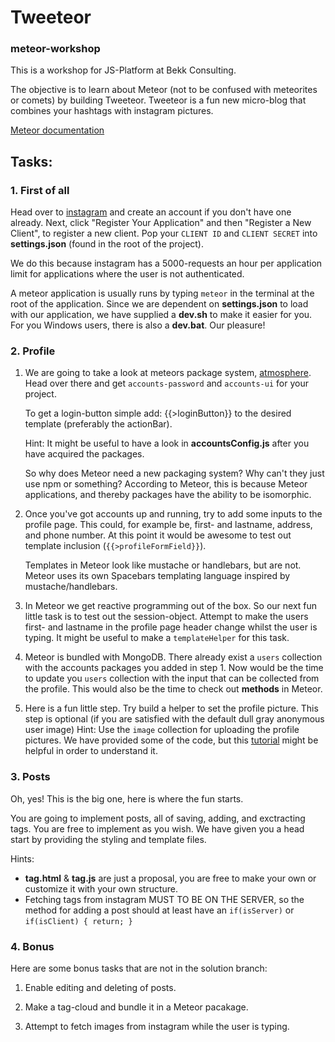 # Tweeteor
### meteor-workshop

This is a workshop for JS-Platform at Bekk Consulting.

The objective is to learn about Meteor (not to be confused with meteorites or comets) by building Tweeteor.
Tweeteor is a fun new micro-blog that combines your hashtags with instagram pictures.

[Meteor documentation](http://docs.meteor.com/#/full/)

## Tasks:

### 1. First of all

Head over to [instagram](https://instagram.com/developer/) and create an account if you don't have one already.
Next, click "Register Your Application" and then "Register a New Client", to register a new client.
Pop your `CLIENT ID` and `CLIENT SECRET` into **settings.json** (found in the root of the project).

We do this because instagram has a 5000-requests an hour per application limit for applications where the user is not authenticated.

A meteor application is usually runs by typing `meteor` in the terminal at the root of the application.
Since we are dependent on **settings.json** to load with our application, we have supplied a **dev.sh** to make it easier for you.
For you Windows users, there is also a **dev.bat**. Our pleasure!

### 2. Profile
1. We are going to take a look at meteors package system, [atmosphere](https://atmospherejs.com).
Head over there and get `accounts-password` and `accounts-ui` for your project.

   To get a login-button simple add: {{>loginButton}} to the desired template (preferably the actionBar).

   Hint: It might be useful to have a look in **accountsConfig.js** after you have acquired the packages.

   So why does Meteor need a new packaging system? Why can't they just use npm or something?
   According to Meteor, this is because Meteor applications, and thereby packages have the ability to be isomorphic.

2. Once you've got accounts up and running, try to add some inputs to the profile page. This could, for example be, first- and lastname, address, and phone number.
At this point it would be awesome to test out template inclusion (`{{>profileFormField}}`).

   Templates in Meteor look like mustache or handlebars, but are not.
   Meteor uses its own Spacebars templating language inspired by mustache/handlebars.

3. In Meteor we get reactive programming out of the box.
So our next fun little task is to test out the session-object. Attempt to make the users first- and lastname in the profile page header change whilst the user is typing.
It might be useful to make a `templateHelper` for this task.

4. Meteor is bundled with MongoDB. There already exist a `users` collection with the accounts packages you added in step 1.
Now would be the time to update you `users` collection with the input that can be collected from the profile.
This would also be the time to check out **methods** in Meteor.

5. Here is a fun little step. Try build a helper to set the profile picture. This step is optional (if you are satisfied with the default dull gray anonymous user image)
Hint: Use the `image` collection for uploading the profile pictures. We have provided some of the code, but this [tutorial](https://medium.com/@victorleungtw/how-to-upload-files-with-meteor-js-7b8e811510fa) might be helpful in order to understand it. 

### 3. Posts
Oh, yes! This is the big one, here is where the fun starts.

You are going to implement posts, all of saving, adding, and exctracting tags.
You are free to implement as you wish.
We have given you a head start by providing the styling and template files.

Hints:
- **tag.html** & **tag.js** are just a proposal, you are free to make your own or customize it with your own structure.
- Fetching tags from instagram MUST TO BE ON THE SERVER, so the method for adding a post should at least have an `if(isServer)` or `if(isClient) { return; }`


### 4. Bonus

Here are some bonus tasks that are not in the solution branch:

1. Enable editing and deleting of posts.

2. Make a tag-cloud and bundle it in a Meteor pacakage.

3. Attempt to fetch images from instagram while the user is typing.
